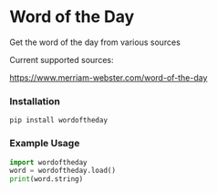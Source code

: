 # Word of the Day

Get the word of the day from various sources

Current supported sources:

https://www.merriam-webster.com/word-of-the-day

### Installation

```
pip install wordoftheday
```
### Example Usage

```python
import wordoftheday
word = wordoftheday.load()
print(word.string)
```
